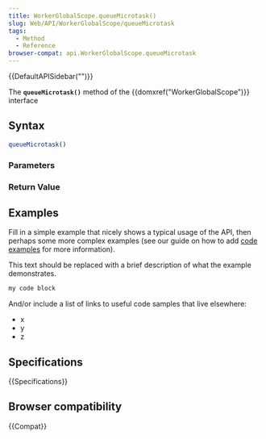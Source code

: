 ```yaml
---
title: WorkerGlobalScope.queueMicrotask()
slug: Web/API/WorkerGlobalScope/queueMicrotask
tags:
  - Method
  - Reference
browser-compat: api.WorkerGlobalScope.queueMicrotask
---
```

{{DefaultAPISidebar("")}}

The **`queueMicrotask()`** method of the {{domxref("WorkerGlobalScope")}} interface 

## Syntax

```js
queueMicrotask()
```

### Parameters



### Return Value



## Examples

Fill in a simple example that nicely shows a typical usage of the API, then perhaps some more complex examples (see our guide on how to add [code examples](/en-US/docs/MDN/Contribute/Structures/Code_examples) for more information).

This text should be replaced with a brief description of what the example demonstrates.

```js
my code block
```

And/or include a list of links to useful code samples that live elsewhere:

*   x
*   y
*   z

## Specifications

{{Specifications}}

## Browser compatibility

{{Compat}}

